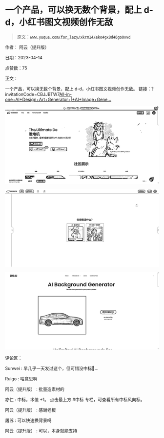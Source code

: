 # 一个产品，可以换无数个背景，配上 d-d，小红书图文视频创作无敌

> 原文：[`www.yuque.com/for_lazy/xkrm14/eko4gx8d46go0vvd`](https://www.yuque.com/for_lazy/xkrm14/eko4gx8d46go0vvd)

作者： 阿云（提升版）

日期：2023-04-14

点赞数：75

正文：

一个产品，可以换无数个背景，配上 d-d，小红书图文视频创作无敌。 链接：?invitationCode=CBJJBTW7[All-in- one+AI+Design+Art+Generator+|+AI+Image+Gene...](https://imgcreator.zmo.ai)

![](img/42757964ff8a7cc831da7552335ad04b.png)

![](img/c8a10b5957be17f09fc8f88b1026a4bc.png)

![](img/b1551012f99127d93b9c915b07381fd9.png)

评论区：

Sunwei : 早几乎一天发过这个，但可惜没中标🤷…

Ruigo : 啥意思啊

阿云（提升版） : 批量造素材的

亦仁 : 中标，术值 +1。 点击最上方 #中标 专栏，可查看所有中标风向标。

阿云（提升版） : 感谢老板

屠苏 : 可以快速换背景吗

阿云（提升版） : 可以，本身就能支持

